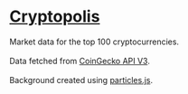 # [Cryptopolis](https://cryptopolis-page.herokuapp.com) 
Market data for the top 100 cryptocurrencies.
<br/>
<br/>
Data fetched from [CoinGecko API V3](https://www.coingecko.com/api/documentations/v3#/).
<br/>
<br/>
Background created using [particles.js](https://vincentgarreau.com/particles.js).
